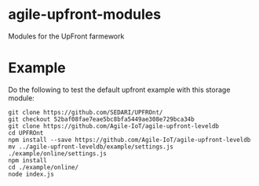 # agile-upfront-modules
Modules for the UpFront farmework

# Example

Do the following to test the default upfront example with this storage module:

```
git clone https://github.com/SEDARI/UPFROnt/
git checkout 52baf08fae7eae5bc8bfa5449ae308e729bca34b
git clone https://github.com/Agile-IoT/agile-upfront-leveldb
cd UPFROnt
npm install --save https://github.com/Agile-IoT/agile-upfront-leveldb
mv ../agile-upfront-leveldb/example/settings.js ./example/online/settings.js
npm install
cd ./example/online/
node index.js
```
